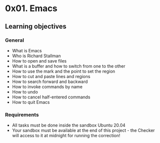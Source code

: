 # 0x01. Emacs

## Learning objectives

### General
- What is Emacs
- Who is Richard Stallman
- How to open and save files
- What is a buffer and how to switch from one to the other
- How to use the mark and the point to set the region
- How to cut and paste lines and regions
- How to search forward and backward
- How to invoke commands by name
- How to undo
- How to cancel half-entered commands
- How to quit Emacs

### Requirements
- All tasks must be done inside the sandbox Ubuntu 20.04
- Your sandbox must be available at the end of this project - the Checker will access to it at midnight for running the correction!